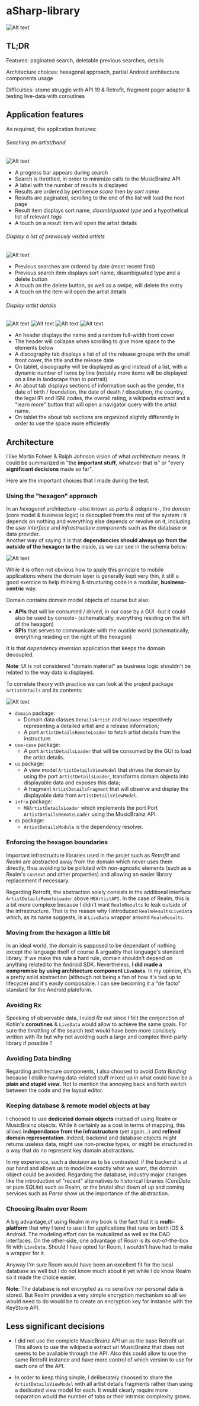 # aSharp-library

![Alt text](readme-resources/app_icon.png?raw=true "App icon")

## TL;DR

Features: paginated search, deletable previous searches, details

Architecture choices: hexagonal approach, partial Android architecture components usage

Difficulties: stome struggle with API 19 & Retrofit,
fragment pager adapter & testing live-data with coroutines 

## Application features

As required, the application features:

###### Seaching an artist/band

![Alt text](readme-resources/screenshot_search.png?raw=true "Screenshot search")

* A progress bar appears during search
* Search is throttled, in order to minimize calls to the MusicBrainz API
* A label with the number of results is displayed
* Results are ordered by pertinence *score* then by *sort name*
* Results are paginated, scrolling to the end of the list will load the next page
* Result item displays sort name, *disambiguated type* and a hypothetical list of relevant *tags*
* A touch on a result item will open the artist details
	
###### Display a list of previously visited artists

![Alt text](readme-resources/screenshot_previous_searches.png?raw=true "Screenshot previous searches")

* Previous searches are ordered by date (most recent first)
* Previous search item displays sort name, disambiguated type and a delete button
* A touch on the delete button, as well as a swipe, will delete the entry
* A touch on the item will open the artist details

###### Display artist details

![Alt text](readme-resources/screenshot_details_discography.png?raw=true "Screenshot details discography")
![Alt text](readme-resources/screenshot_details_about.png?raw=true "Screenshot details about")
![Alt text](readme-resources/screenshot_details_discography_tablet.png?raw=true "Screenshot details discography tablet")
![Alt text](readme-resources/screenshot_details_about_tablet.png?raw=true "Screenshot details about tablet")

* An header displays the name and a random full-width front cover
* The header will collapse when scrolling to give more space to the elements below
* A discography tab displays a list of all the release groups with the small front cover, the title and the release date
* On tablet, discography will be displayed as grid instead of a list, with a dynamic number of items by line (notably more items will be displayed on a line in landscape than in portrait)
* An about tab displays sections of information such as the gender, the date of birth / foundation, the date of death / dissolution, the country, the legal IPI and ISNI codes, the overall rating, a wikipedia extract and a "learn more" button that will open a navigator query with the artist name.
* On tablet the about tab sections are organized slightly differently in order to use the space more efficiently

## Architecture

I like Martin Folwer & Ralph Johnson vision of what *architecture* means. It could be summarized in "the **important stuff**, whatever that is" or "every **significant decisions** made so far". 

Here are the important choices that I made during the test.

### Using the "hexagon" approach

In an *hexagonal* architecture -also known as *ports & adapters*-, the *domain* (core model & business logic) is decoupled from the rest of the system : it depends on nothing and everything else depends or revolve on it, including the *user interface* and *infrastructure components* such as the database or data provider.  
Another way of saying it is that **dependencies should always go from the outside of the hexagon to the** inside, as we can see in the schema below:

![Alt text](readme-resources/schema_hexagon.png?raw=true "Schema hexagon")

While it is often not obvious how to apply this principle to mobile applications where the domain layer is generally kept very thin, it still a good exercice to help thinking & structuring code in a modular, **business-centric** way.

Domain contains domain model objects of course but also:  
 
* **APIs** that will be consumed / drived, in our case by a GUI -but it could also be used by console- (schematically, everything residing on the left of the hexagon)  
* **SPIs** that serves to communicate with the oustide world (schematically, everything residing on the right of the hexagon)

It is that *dependency inversion* application that keeps the domain decoupled.  

__Note__: UI is not considered "domain material" as business logic shouldn't be related to the way data is displayed. 

To correlate theory with practice we can look at the project package `artistdetails` and its contents:

![Alt text](readme-resources/structure_artist_details.png?raw=true "Structure artist details")

* `domain` package:
	* Domain data classes `DetailsArtist` and `Release` respectively representing a detailed artist and a release information;
	* A port `ArtistDetailsRemoteLoader` to fetch artist details from the instructure.
* `use-case` package:		 
	* A port `ArtistDetailsLoader` that will be consumed by the GUI to load the artist details.
* `ui` package:
	* A view model `ArtistDetailsViewModel` that drives the domain by using the port `ArtistDetailsLoader`, transforms domain objects into displayable data and exposes this data;
	* A fragment `ArtistDetailsFragment` that will observe and display the displayable data from `ArtistDetailsViewModel`.
* `infra` package:
	* `MBArtistDetailsLoader` which implements the port Port `ArtistDetailsRemoteLoader` using the MusicBrainz API.
* `di` package:
   * `ArtistDetailsModule` is the dependency resolver.
		
### Enforcing the hexagon boundaries

Important infrastructure libraries used in the projet such as *Retrofit* and *Realm* are abstracted away from the domain which never uses them directly, thus avoiding to be polluted with non-agnostic elements (such as a Realm's `context` and other properties) and allowing an easier library replacement if necessary.

Regarding Retrofit, the abstraction solely consists in the additional interface `ArtistDetailsRemoteLoader` above `MBArtistAPI`.
In the case of Realm, this is a bit more complexe because I didn't want `RealmResults` to leak outside of the infrastructure. That is the reason why I introduced `RealmResultsLiveData`	which, as its name suggests, is a `LiveData` wrapper around `RealmResults`.

### Moving from the hexagon a little bit

In an ideal world, the domain is supposed to be dependant of nothing except the language itself of course & arguably that language's standard library. If we make this rule a hard rule, domain shouldn't depend on anything related to the Android SDK. 
Nevertheless, **I did made a compromise by using architecture component `LiveData`**. In my opinion, it's a pretty solid abstraction (although not being a fan of how it's tied up to lifecycle) and it's easily composable. I can see becoming it a "de facto" standard for the Android plateform.

### Avoiding Rx

Speeking of observable data, I ruled *Rx* out since I felt the conjonction of Kotlin's **coroutines** & `LiveData` would allow to achieve the same goals.
For sure the throttling of the search text would have been more concisely written with Rx but why not avoiding such a large and complex third-party library if possible ?

### Avoiding Data binding

Regarding architecture components, I also choosed to avoid *Data Binding* because I dislike having data-related stuff mixed up in what could have be a **plain and stupid view**. Not to mention the annoying back and forth switch between the code and the layout editor.

### Keeping database & remote model objects at bay

I choosed to use **dedicated domain objects** instead of using Realm or MusicBrainz objects. While it certainly as a cost in terms of mapping, this allows **independance from the infrastructure** (yet again...) and **refined domain representation**. 
Indeed, backend and database objects might returns useless data, might use non-precise types, or might be structured in a way that do no represent key domain abstractions.

In my experience, such a decision as to be contrasted: if the backend is at our hand and allows us to modelize exactly what we want, the domain object could be avoided. Regarding the database, industry major changes like the introduction of "recent" alternatives to historical libraries (*CoreData* or pure *SQLite*) such as Realm, or the  brutal shut down of up and coming services such as *Parse* show us the importance of the abstraction. 

### Choosing Realm over Room

A big advantage,of using Realm in my book is the fact that it is **multi-platform** that why I tend to use it for applications that runs on both iOS & Android. The modeling effort can be mutualized as well as the DAO interfaces.
On the other-side, one advantage of *Room* is its out-of-the-box fit with `LiveData`. Should I have opted for Room, I wouldn't have had to make a wrapper for it.

Anyway I'm sure Room would have been an excellent fit for the local database as well but I do not know much about it yet while I do know Realm so it made the choice easier.

__Note__: The database is not encrypted as no sensitive nor personal data is stored. But Realm provides a very simple encryption mechanism so all we would need to do would be to create an encryption key for instance with the KeyStore API.

## Less significant decisions

* I did not use the complete MusicBrainz API url as the base Retrofit url. This allows to use the wikipedia extract url MusicBrainz that does not seems to be available through the API. Also this could allow to use the same Retrofit instance and have more control of which version to use for each one of the API.

* In order to keep thing simple, I deliberately choosed to share the `ArtistDetailsViewModel` with all artist details fragments rather than using a dedicated view model for each. It would clearly require more separation would the number of tabs or their intrinsic complexity grows.


